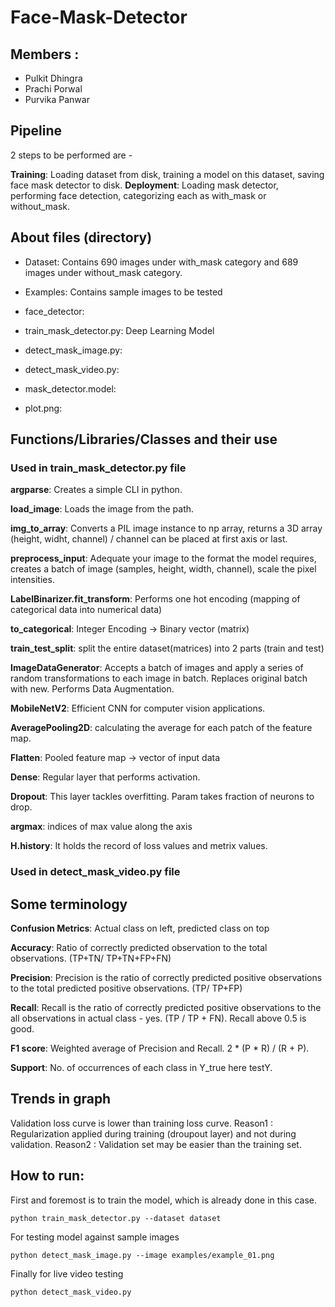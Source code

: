 # Face-Mask-Detector 

## Members :
 * Pulkit Dhingra
 * Prachi Porwal
 * Purvika Panwar

## Pipeline
2 steps to be performed are - 

**Training**: Loading dataset from disk, training a model on this dataset, saving face mask detector to disk.
**Deployment**: Loading mask detector, performing face detection, categorizing each as with_mask or without_mask.

## About files (directory)

  * Dataset: 
  Contains 690 images under with_mask category and 689 images under without_mask category.
  * Examples: 
  Contains sample images to be tested 
  * face_detector: 
  
  * train_mask_detector.py: 
  Deep Learning Model 
  * detect_mask_image.py: 
  
  * detect_mask_video.py: 
  
  * mask_detector.model: 
  
  * plot.png: 
  
## Functions/Libraries/Classes and their use

### Used in train_mask_detector.py file
**argparse**: Creates a simple CLI in python.

**load_image**: Loads the image from the path.

**img_to_array**: Converts a PIL image instance to np array, returns a 3D array (height, widht, channel) / channel can be placed at first axis or last.

**preprocess_input**: Adequate your image to the format the model requires, creates a batch of image (samples, height, width, channel), scale the pixel intensities.

**LabelBinarizer.fit_transform**: Performs one hot encoding (mapping of categorical data into numerical data) 

**to_categorical**: Integer Encoding -> Binary vector (matrix)

**train_test_split**: split the entire dataset(matrices) into 2 parts (train and test) 

**ImageDataGenerator**: Accepts a batch of images and apply a series of random transformations to each image in batch. Replaces original batch with new. Performs Data Augmentation.

**MobileNetV2**: Efficient CNN for computer vision applications.

**AveragePooling2D**: calculating the average for each patch of the feature map.

**Flatten**: Pooled feature map -> vector of input data

**Dense**: Regular layer that performs activation.

**Dropout**: This layer tackles overfitting. Param takes fraction of neurons to drop.

**argmax**: indices of max value along the axis

**H.history**: It holds the record of loss values and metrix values.

### Used in detect_mask_video.py file

## Some terminology

**Confusion Metrics**: Actual class on left, predicted class on top

**Accuracy**: Ratio of correctly predicted observation to the total observations. (TP+TN/ TP+TN+FP+FN)

**Precision**: Precision is the ratio of correctly predicted positive observations to the total predicted positive observations. (TP/ TP+FP)

**Recall**: Recall is the ratio of correctly predicted positive observations to the all observations in actual class - yes. (TP / TP + FN). Recall above 0.5 is good.

**F1 score**: Weighted average of Precision and Recall. 2 * (P * R) / (R + P).

**Support**: No. of occurrences of each class in Y_true here testY.

## Trends in graph

Validation loss curve is lower than training loss curve. 
Reason1 : Regularization applied during training (droupout layer) and not during validation.
Reason2 : Validation set may be easier than the training set.

## How to run:

First and foremost is to train the model, which is already done in this case.
```
python train_mask_detector.py --dataset dataset
```

For testing model against sample images
```
python detect_mask_image.py --image examples/example_01.png
```

Finally for live video testing
```
python detect_mask_video.py
```
